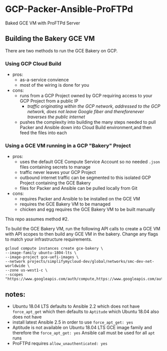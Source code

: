 # GCP-Packer-Ansible-ProFTPd

Baked GCE VM with ProFTPd Server 

## Building the Bakery GCE VM

There are two methods to run the GCE Bakery on GCP.

### Using GCP Cloud Build

* pros:
  * as-a-service convience
  * most of the wiring is done for you
* cons:
  * runs from a GCP Project owned by GCP requiring access to your GCP Project from a public IP
    * _traffic originating within the GCP network, addressed to the GCP network, does not leave Google fiber and thereforenever traverses the public internet_
  * pushes the complexity into building the many steps needed to pull Packer and Ansible down into Cloud Build environment,and then feed the files into each

### Using a GCE VM running in a GCP "Bakery" Project

* pros:
  * uses the default GCE Compute Service Account so no needed `.json` files containing secrets to manage
  * traffic never leaves your GCP Project
  * outbound internet traffic can be segmented to this isolated GCP Project containing the GCE Bakery
  * files for Packer and Ansible can be pulled locally from Git
* cons:
  * requires Packer and Ansible to be installed on the GCE VM
  * requires the GCE Bakery VM to be managed
  * chicken and egg requires the GCE Bakery VM to be built manually

This repo assumes method #2.

To build the GCE Bakery VM, run the following API calls to create a GCE VM with API scopes to then build any GCE VM in the bakery.  Change any flags to match your infrastructure requirements.

```
gcloud compute instances create gce-bakery \
--image-family ubuntu-1804-lts \
--image-project gce-uefi-images \
--network projects/simplifymycloud-dev/global/networks/smc-dev-net-worldwide \
--zone us-west1-c \
--scopes "https://www.googleapis.com/auth/compute,https://www.googleapis.com/auth/devstorage.full_control"
```

## notes:

  * Ubuntu 18.04 LTS defaults to Ansible 2.2 which does not have `force_apt_get` which then defaults to `Aptitude` which Ubuntu 18.04 also does not have
  * install latest Ansible 2.5 in order to use `force_apt_get: yes`
  * Aptitude is not available on Ubuntu 18.04 LTS GCE image family and therefore the `force_apt_get: yes` Ansible call must be used for all `apt` runs
  * ProFTPd requires `allow_unauthenticated: yes`
